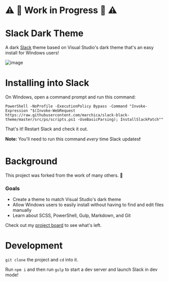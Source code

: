 # :warning: :construction: Work in Progress :construction: :warning:
# Slack Dark Theme

A dark [Slack](https://slack.com/) theme based on Visual Studio's dark theme that's an easy install for Windows users!

![image](https://user-images.githubusercontent.com/141490/57653431-c8c34100-759f-11e9-8e6a-aec8df7de6f3.png)

# Installing into Slack

On Windows, open a command prompt and run this command:

```batch
PowerShell -NoProfile -ExecutionPolicy Bypass -Command "Invoke-Expression "$(Invoke-WebRequest https://raw.githubusercontent.com/marchica/slack-black-theme/master/src/ps/scripts.ps1 -UseBasicParsing); InstallSlackPatch""
```
That's it! Restart Slack and check it out.

**Note:** You'll need to run this command *every* time Slack updates:exclamation:

# Background

This project was forked from the work of many others. :pray:

### Goals
  * Create a theme to match Visual Studio's dark theme
  * Allow Windows users to easily install without having to find and edit files manually
  * Learn about SCSS, PowerShell, Gulp, Markdown, and Git

Check out my [project board](https://github.com/marchica/slack-black-theme/projects/1) to see what's left.

# Development

`git clone` the project and `cd` into it.

Run `npm i` and then run `gulp` to start a dev server and launch Slack in dev mode!
